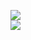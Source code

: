 [![](https://img.shields.io/badge/Made%20With-Github%20Spray-lightgrey.svg?style=for-the-badge&logo=github)](https://github.com/Annihil/github-spray#15797)  
[![](https://i.imgur.com/2DrTn0Z.gif)](https://github.com/Annihil/github-spray)